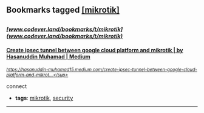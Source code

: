 ## Bookmarks tagged [[mikrotik]](https://www.codever.land/search?q=[mikrotik])

_<sup><sup>[www.codever.land/bookmarks/t/mikrotik](www.codever.land/bookmarks/t/mikrotik)</sup></sup>_
---
#### [Create ipsec tunnel between google cloud platform and mikrotik | by Hasanuddin Muhamad | Medium](https://hasanuddin-muhamad15.medium.com/create-ipsec-tunnel-between-google-cloud-platform-and-mikrotik-8a8469c0f019)
_<sup>https://hasanuddin-muhamad15.medium.com/create-ipsec-tunnel-between-google-cloud-platform-and-mikrot...</sup>_

connect
* **tags**: [mikrotik](../tagged/mikrotik.md), [security](../tagged/security.md)
---
